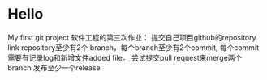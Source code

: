 # Hello
My first git project
软件工程的第三次作业：
提交自己项目github的repository link
repository至少有2个 branch，每个branch至少有2个commit, 每个commit 需要有记录log和新增文件added file。
尝试提交pull request来merge两个branch
发布至少一个release
